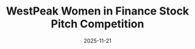 ---
type: "events"
title: "WestPeak Women in Finance Stock Pitch Competition"
details: "Final Round"
date: "2025-11-21"
time: ""
link: ""
registration: ""
deadline: "2025-11-21"
---